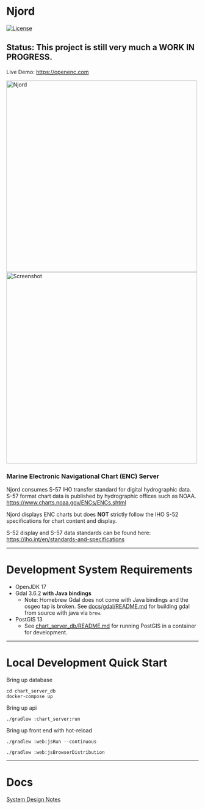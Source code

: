 # Njord 

[![License](https://img.shields.io/badge/License-Apache_2.0-blue.svg)](https://opensource.org/licenses/Apache-2.0)

## Status: This project is still very much a WORK IN PROGRESS.
Live Demo: https://openenc.com

<p>
    <img alt="Njord" src="./chart_server_fe/src/njord.jpg" width=500 >
    <img alt="Screenshot" src="./screenshot.png" width=500 >
</p>

### Marine Electronic Navigational Chart (ENC) Server

Njord consumes S-57 IHO transfer standard for digital hydrographic data. S-57 format chart data is published by 
hydrographic offices such as NOAA. https://www.charts.noaa.gov/ENCs/ENCs.shtml 

Njord displays ENC charts but does **NOT** strictly follow the IHO S-52 specifications for chart content and display.

S-52 display and S-57 data standards can be found here: https://iho.int/en/standards-and-specifications

----------

# Development System Requirements

* OpenJDK 17
* Gdal 3.6.2 **with Java bindings**
  * Note: Homebrew Gdal does not come with Java bindings and the osgeo tap is broken. 
          See [docs/gdal/README.md](docs/gdal/README.md) for building gdal from source with java via `brew`.
* PostGIS 13
  * See [chart_server_db/README.md](chart_server_db/README.md) for running PostGIS in a container for development. 

----------

# Local Development Quick Start

Bring up database
```shell
cd chart_server_db
docker-compose up
```

Bring up api
```shell
./gradlew :chart_server:run
```

Bring up front end with hot-reload
```shell
./gradlew :web:jsRun --continuous
```

```shell
./gradlew :web:jsBrowserDistribution
```
----------

# Docs

[System Design Notes](docs/DESIGN.md)
